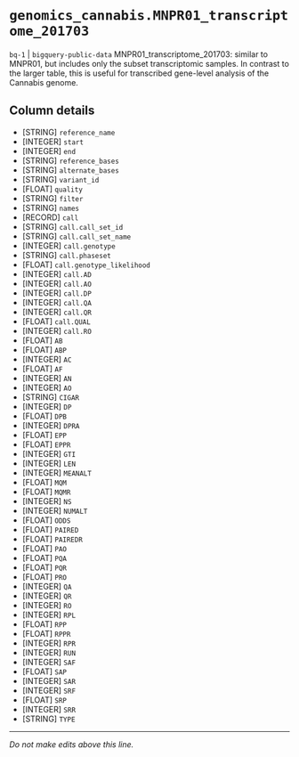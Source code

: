 # `genomics_cannabis.MNPR01_transcriptome_201703`
`bq-1` | `bigquery-public-data`
MNPR01_transcriptome_201703: similar to MNPR01, but includes only the subset transcriptomic samples.  In contrast to the larger table, this is useful for transcribed gene-level analysis of the Cannabis genome.

## Column details
* [STRING]    `reference_name`
* [INTEGER]   `start`
* [INTEGER]   `end`
* [STRING]    `reference_bases`
* [STRING]    `alternate_bases`
* [STRING]    `variant_id`
* [FLOAT]     `quality`
* [STRING]    `filter`
* [STRING]    `names`
* [RECORD]    `call`
* [STRING]    `call.call_set_id`
* [STRING]    `call.call_set_name`
* [INTEGER]   `call.genotype`
* [STRING]    `call.phaseset`
* [FLOAT]     `call.genotype_likelihood`
* [INTEGER]   `call.AD`
* [INTEGER]   `call.AO`
* [INTEGER]   `call.DP`
* [INTEGER]   `call.QA`
* [INTEGER]   `call.QR`
* [FLOAT]     `call.QUAL`
* [INTEGER]   `call.RO`
* [FLOAT]     `AB`
* [FLOAT]     `ABP`
* [INTEGER]   `AC`
* [FLOAT]     `AF`
* [INTEGER]   `AN`
* [INTEGER]   `AO`
* [STRING]    `CIGAR`
* [INTEGER]   `DP`
* [FLOAT]     `DPB`
* [INTEGER]   `DPRA`
* [FLOAT]     `EPP`
* [FLOAT]     `EPPR`
* [INTEGER]   `GTI`
* [INTEGER]   `LEN`
* [INTEGER]   `MEANALT`
* [FLOAT]     `MQM`
* [FLOAT]     `MQMR`
* [INTEGER]   `NS`
* [INTEGER]   `NUMALT`
* [FLOAT]     `ODDS`
* [FLOAT]     `PAIRED`
* [FLOAT]     `PAIREDR`
* [FLOAT]     `PAO`
* [FLOAT]     `PQA`
* [FLOAT]     `PQR`
* [FLOAT]     `PRO`
* [INTEGER]   `QA`
* [INTEGER]   `QR`
* [INTEGER]   `RO`
* [INTEGER]   `RPL`
* [FLOAT]     `RPP`
* [FLOAT]     `RPPR`
* [INTEGER]   `RPR`
* [INTEGER]   `RUN`
* [INTEGER]   `SAF`
* [FLOAT]     `SAP`
* [INTEGER]   `SAR`
* [INTEGER]   `SRF`
* [FLOAT]     `SRP`
* [INTEGER]   `SRR`
* [STRING]    `TYPE`

-------------------------------------------------------------------------------
*Do not make edits above this line.*
